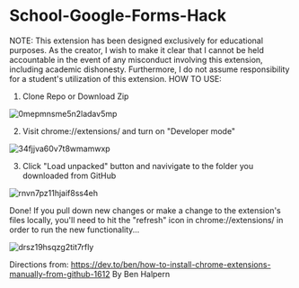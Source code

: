 # School-Google-Forms-Hack

NOTE: This extension has been designed exclusively for educational purposes. As the creator, I wish to make it clear that I cannot be held accountable in the event of any misconduct involving this extension, including academic dishonesty. Furthermore, I do not assume responsibility for a student's utilization of this extension.
HOW TO USE:
1. Clone Repo or Download Zip

![0mepmnsme5n2ladav5mp](https://github.com/My-Altt/School-Google-Forms-Hack/assets/101564533/a0e57501-2adc-44af-ba87-702c745a6e97)

2. Visit chrome://extensions/ and turn on "Developer mode"

![34fjjva60v7t8wmamwxp](https://github.com/My-Altt/School-Google-Forms-Hack/assets/101564533/eb09a83c-ccba-4ef9-bb22-c684df7ffcb0)

3. Click "Load unpacked" button and navivigate to the folder you downloaded from GitHub

![rnvn7pz11hjaif8ss4eh](https://github.com/My-Altt/School-Google-Forms-Hack/assets/101564533/1dea9b5f-dad3-4f37-b366-eedc92045369)

Done!
If you pull down new changes or make a change to the extension's files locally, you'll need to hit the "refresh" icon in chrome://extensions/ in order to run the new functionality...

![drsz19hsqzg2tit7rfly](https://github.com/My-Altt/School-Google-Forms-Hack/assets/101564533/3be0274b-f74a-4e9d-91c5-a6421bed8842)

Directions from: https://dev.to/ben/how-to-install-chrome-extensions-manually-from-github-1612 By Ben Halpern
